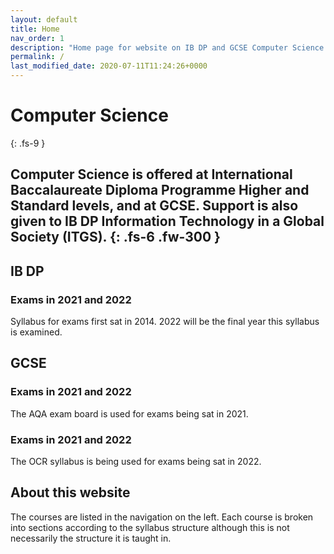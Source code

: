 ```yaml
---
layout: default
title: Home
nav_order: 1
description: "Home page for website on IB DP and GCSE Computer Science."
permalink: /
last_modified_date: 2020-07-11T11:24:26+0000
---
```


# Computer Science
{: .fs-9 }

Computer Science is offered at International Baccalaureate Diploma Programme Higher and Standard levels, and at GCSE. Support is also given to IB DP Information Technology in a Global Society (ITGS).
{: .fs-6 .fw-300 }
---
## IB DP

### Exams in 2021 and 2022

Syllabus for exams first sat in 2014. 2022 will be the final year this syllabus is examined.

## GCSE

### Exams in 2021 and 2022

The AQA exam board is used for exams being sat in 2021.

### Exams in 2021 and 2022

The OCR syllabus is being used for exams being sat in 2022.

## About this website

The courses are listed in the navigation on the left. Each course is broken into sections according to the syllabus structure although this is not necessarily the structure it is taught in.
